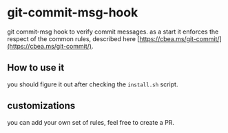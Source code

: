 # git-commit-msg-hook

git commit-msg hook to verify commit messages. as a start it enforces the respect of the common rules, described here [https://cbea.ms/git-commit/](https://cbea.ms/git-commit/).

## How to use it

you should figure it out after checking the `install.sh` script.

## customizations

you can add your own set of rules, feel free to create a PR.
